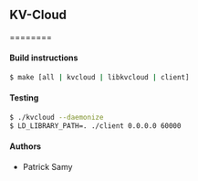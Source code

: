 ## KV-Cloud ##
========

#### Build instructions ####
```sh
$ make [all | kvcloud | libkvcloud | client]
```

#### Testing ####
```sh
$ ./kvcloud --daemonize
$ LD_LIBRARY_PATH=. ./client 0.0.0.0 60000
```

#### Authors ####
* Patrick Samy

